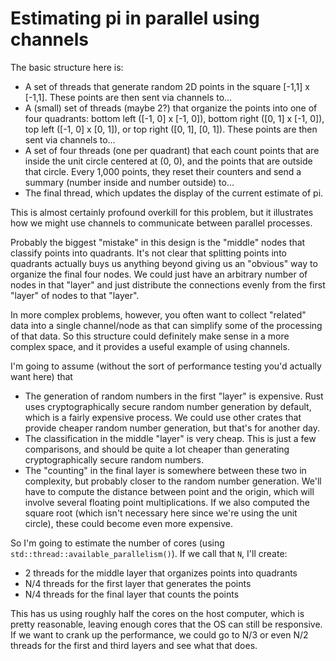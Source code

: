 # Estimating pi in parallel using channels

The basic structure here is:

- A set of threads that generate random 2D points in the square [-1,1] x [-1,1].
  These points are then sent via channels to…
- A (small) set of threads (maybe 2?) that organize the points into one of four quadrants:
  bottom left ([-1, 0] x [-1, 0]), bottom right ([0, 1] x [-1, 0]),
  top left ([-1, 0] x [0, 1]), or top right ([0, 1], [0, 1]).
  These points are then sent via channels to…
- A set of four threads (one per quadrant) that each count points
  that are inside the unit circle centered at (0, 0), and the points
  that are outside that circle. Every 1,000 points, they reset their
  counters and send a summary (number inside and number outside) to…
- The final thread, which updates the display of the current estimate
  of pi.

This is almost certainly profound overkill for this problem, but it
illustrates how we might use channels to communicate between parallel
processes.

Probably the biggest "mistake" in this design is the "middle" nodes
that classify points into quadrants. It's not clear that splitting
points into quadrants actually buys us anything beyond giving us an
"obvious" way to organize the final four nodes. We could just have
an arbitrary number of nodes in that "layer" and just distribute the
connections evenly from the first "layer" of nodes to that "layer".

In more complex problems, however, you often want to collect
"related" data into a single channel/node as that can simplify
some of the processing of that data. So this structure could
definitely make sense in a more complex space, and it provides
a useful example of using channels.

I'm going to assume (without the sort of performance testing you'd
actually want here) that

- The generation of random numbers in the first "layer" is expensive.
  Rust uses cryptographically secure random number generation by
  default, which is a fairly expensive process. We could use other
  crates that provide cheaper random number generation, but that's
  for another day.
- The classification in the middle "layer" is very cheap. This is
  just a few comparisons, and should be quite a lot cheaper than
  generating cryptographically secure random numbers.
- The "counting" in the final layer is somewhere between these two
  in complexity, but probably closer to the random number
  generation. We'll have to compute the distance between point
  and the origin, which will involve several floating point
  multiplications. If we also computed the square root (which isn't
  necessary here since we're using the unit circle), these could
  become even more expensive.

So I'm going to estimate the number of cores (using `std::thread::available_parallelism()`). If we call
that `N`, I'll create:

- 2 threads for the middle layer that organizes points into
  quadrants
- N/4 threads for the first layer that generates the points
- N/4 threads for the final layer that counts the points

This has us using roughly half the cores on the host computer,
which is pretty reasonable, leaving enough cores that the
OS can still be responsive. If we want to crank up
the performance, we could go to N/3 or even N/2 threads for
the first and third layers and see what that does.
